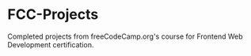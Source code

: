 # FCC-Projects
Completed projects from freeCodeCamp.org's course for Frontend Web Development certification.
